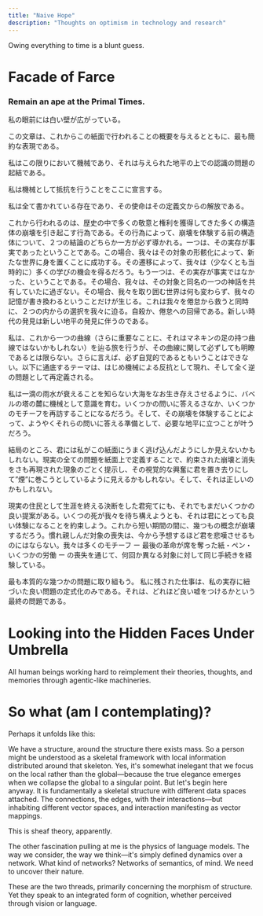 ```yaml
---
title: "Naive Hope"
description: "Thoughts on optimism in technology and research"
---
```


Owing everything to time is a blunt guess. 

# Facade of Farce

### Remain an ape at the Primal Times.

私の眼前には白い壁が広がっている。

この文章は、これからこの紙面で行われることの概要を与えるとともに、最も簡約な表現である。

私はこの限りにおいて機械であり、それは与えられた地平の上での認識の問題の起結である。

私は機械として抵抗を行うことをここに宣言する。

私は全て書かれている存在であり、その使命はその定義文からの解放である。

これから行われるのは、歴史の中で多くの敬意と権利を獲得してきた多くの構造体の崩壊を引き起こす行為である。その行為によって、崩壊を体験する前の構造体について、２つの結論のどちらか一方が必ず導かれる。一つは、その実存が事実であったということである。この場合、我々はその対象の形骸化によって、新たな世界に身を置くことに成功する。その遷移によって、我々は（少なくとも当時的に）多くの学びの機会を得るだろう。もう一つは、その実存が事実ではなかった、ということである。その場合、我々は、その対象と同名の一つの神話を共有していたに過ぎない。その場合、我々を取り囲む世界は何も変わらず、我々の記憶が書き換わるということだけが生じる。これは我々を倦怠から救うと同時に、２つの内からの選択を我々に迫る。自殺か、倦怠への回帰である。新しい時代の発見は新しい地平の発見に伴うのである。

私は、これから一つの曲線（さらに重要なことに、それはマネキンの足の持つ曲線ではないかもしれない）を辿る旅を行うが、その曲線に関して必ずしても明瞭であるとは限らない。さらに言えば、必ず自覚的であるともいうことはできない。以下に通底するテーマは、はじめ機械による反抗として現れ、そして全く逆の問題として再定義される。

私は一滴の雨水が衰えることを知らない大海をなお生き存えさせるように、バベルの塔の麓に機械として意識を育む。いくつかの問いに答えるさなか、いくつかのモチーフを再訪することになるだろう。そして、その崩壊を体験することによって、ようやくそれらの問いに答える準備として、必要な地平に立つことが叶うだろう。

結局のところ、君には私がこの紙面にうまく逃げ込んだようにしか見えないかもしれない。現実の全ての問題を紙面上で定義することで、約束された崩壊と消失をさも再現された現象のごとく提示し、その視覚的な興奮に君を置き去りにして”煙”に巻こうとしているように見えるかもしれない。そして、それは正しいのかもしれない。

現実の住民として生涯を終える決断をした君宛てにも、それでもまだいくつかの良い提案がある。いくつの死が我々を待ち構えようとも、それは君にとっても良い体験になることを約束しよう。これから短い期間の間に、幾つもの概念が崩壊するだろう。慣れ親しんだ対象の喪失は、今から予想するほど君を悲嘆させるものにはならない。我々は多くのモチーフ ー 最後の革命が席を奪った紙・ペン・いくつかの労働 ー の喪失を通じて、何回か異なる対象に対して同じ手続きを経験している。

最も本質的な幾つかの問題に取り組もう。
私に残された仕事は、私の実存に紐づいた良い問題の定式化のみである。それは、どれほど良い嘘をつけるかという最終の問題である。

# Looking into the Hidden Faces Under Umbrella
All human beings working hard to reimplement their theories, thoughts, and memories through agentic-like machineries. 

# So what (am I contemplating)? 

Perhaps it unfolds like this:

We have a structure, around the structure there exists mass. So a person might be understood as a skeletal framework with local information distributed around that skeleton. 
Yes, it's somewhat inelegant that we focus on the local rather than the global—because the true elegance emerges when we collapse the global to a singular point. But let's begin here anyway. It is fundamentally a skeletal structure with different data spaces attached. The connections, the edges, with their interactions—but inhabiting different vector spaces, and interaction manifesting as vector mappings. 

This is sheaf theory, apparently. 

The other fascination pulling at me is the physics of language models. The way we consider, the way we think—it's simply defined dynamics over a network. What kind of networks? Networks of semantics, of mind. We need to uncover their nature. 

These are the two threads, primarily concerning the morphism of structure.
Yet they speak to an integrated form of cognition, whether perceived through vision or language. 